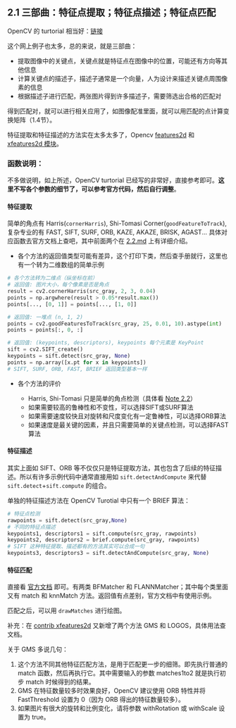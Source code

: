 ## 2.1 三部曲：特征点提取；特征点描述；特征点匹配

OpenCV 的 turtorial 相当好：[链接](https://docs.opencv.org/4.x/db/d27/tutorial_py_table_of_contents_feature2d.html)

这个网上例子也太多，总的来说，就是三部曲：

- 提取图像中的关键点，关键点就是特征点在图像中的位置，可能还有方向等其他信息
- 计算关键点的描述子，描述子通常是一个向量，人为设计来描述关键点周围像素的信息
- 根据描述子进行匹配，两张图片得到许多描述子，需要筛选出合格的匹配对

得到匹配对，就可以进行相关应用了，如图像配准里面，就可以用匹配的点计算变换矩阵（1.4节）。

特征提取和特征描述的方法实在太多太多了，Opencv [features2d](https://docs.opencv.org/4.x/d5/d51/group__features2d__main.html) 和 [xfeatures2d 模块](https://docs.opencv.org/4.x/d7/d7a/group__xfeatures2d__experiment.html)。

### 函数说明：

不多做说明，如上所述，OpenCV turtorial 已经写的非常好，直接参考即可。**这里不写各个参数的细节了，可以参考官方代码，然后自行调整**。

#### 特征提取

简单的角点有 Harris(`cornerHarris`), Shi-Tomasi Corner(`goodFeatureToTrack`), 复杂专业的有 FAST, SIFT, SURF, ORB, KAZE, AKAZE, BRISK, AGAST... 具体对应函数去官方文档上查吧，其中前面两个在 [2.2.md](./2.2.md) 上有详细介绍。

- 各个方法的返回值类型可能有差异，这个打印下类，然后查手册就行，这里也有一个转为二维数组的简单示例

```python
# 各个方法转为二维点（纵坐标在前）
# 返回值: 图片大小，每个像素是否是角点
result = cv2.cornerHarris(src_gray, 2, 3, 0.04)
points = np.argwhere(result > 0.05*result.max())
points[..., [0, 1]] = points[..., [1, 0]]

# 返回值: 一堆点 (n, 1, 2)
points = cv2.goodFeaturesToTrack(src_gray, 25, 0.01, 10).astype(int)
points = points[:, 0, :]

# 返回值: (keypoints, descriptors), keypoints 每个元素是 KeyPoint
sift = cv2.SIFT_create()
keypoints = sift.detect(src_gray, None)
points = np.array([x.pt for x in keypoints])
# SIFT, SURF, ORB, FAST, BRIEF 返回类型基本一样
```

- 各个方法的评价

  - Harris, Shi-Tomasi 只是简单的角点检测（具体看 [Note 2.2](./2.2.md)）
  - 如果需要较高的鲁棒性和不变性，可以选择SIFT或SURF算法
  - 如果需要速度较快且对旋转和尺度变化有一定鲁棒性，可以选择ORB算法
  - 如果速度是最关键的因素，并且只需要简单的关键点检测，可以选择FAST算法

#### 特征描述

其实上面如 SIFT、ORB 等不仅仅只是特征提取方法，其也包含了后续的特征描述。所以有许多示例代码中通常直接用如 `sift.detectAndCompute` 来代替 `sift.detect`+`sift.compute` 的组合。

单独的特征描述方法在 OpenCV Turotial 中只有一个 BRIEF 算法：

```python
# 特征点检测
rawpoints = sift.detect(src_gray,None)
# 不同的特征点描述
keypoints1, descriptors1 = sift.compute(src_gray, rawpoints)
keypoints2, descriptors2 = brief.compute(src_gray, rawpoints)
# SIFT 这种特征提取、描述都有的方法其实可以合成一句 
keypoints3, descriptors3 = sift.detectAndCompute(src_gray, None)
```

#### 特征匹配

直接看 [官方文档](https://docs.opencv.org/4.x/dc/dc3/tutorial_py_matcher.html) 即可。有两类 BFMatcher 和 FLANNMatcher；其中每个类里面又有 match 和 knnMatch 方法。返回值有点差别，官方文档中有使用示例。

匹配之后，可以用 `drawMatches` 进行绘图。

补充：在 [contrib xfeatures2d](https://docs.opencv.org/4.x/db/dd9/group__xfeatures2d__match.html#gaaf19e0024c555f8d8982396376150288) 又新增了两个方法 GMS 和 LOGOS，具体用法查文档。

关于 GMS 多说几句：
1. 这个方法不同其他特征匹配方法，是用于匹配更一步的细筛。即先执行普通的 match 函数，然后再执行它。其中需要输入的参数 matches1to2 就是执行初步 match 时候得到的结果。
2. GMS 在特征数量较多时效果良好，OpenCV 建议使用 ORB 特性并将 FastThreshold 设置为 0（因为 ORB 得出的特征数量较多）。
3. 如果图片有很大的旋转和比例变化，请将参数 withRotation 或 withScale 设置为 true。
